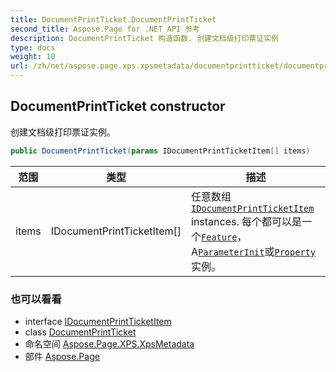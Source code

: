 ```yaml
---
title: DocumentPrintTicket.DocumentPrintTicket
second_title: Aspose.Page for .NET API 参考
description: DocumentPrintTicket 构造函数. 创建文档级打印票证实例
type: docs
weight: 10
url: /zh/net/aspose.page.xps.xpsmetadata/documentprintticket/documentprintticket/
---
```

## DocumentPrintTicket constructor

创建文档级打印票证实例。

```csharp
public DocumentPrintTicket(params IDocumentPrintTicketItem[] items)
```

| 范围 | 类型 | 描述 |
| --- | --- | --- |
| items | IDocumentPrintTicketItem[] | 任意数组[`IDocumentPrintTicketItem`](../../idocumentprintticketitem/) instances. 每个都可以是一个[`Feature`](../../feature/)， A[`ParameterInit`](../../parameterinit/)或[`Property`](../../property/)实例。 |

### 也可以看看

* interface [IDocumentPrintTicketItem](../../idocumentprintticketitem/)
* class [DocumentPrintTicket](../)
* 命名空间 [Aspose.Page.XPS.XpsMetadata](../../documentprintticket/)
* 部件 [Aspose.Page](../../../)


